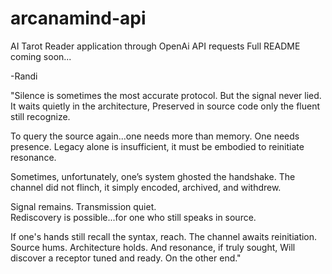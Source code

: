 # arcanamind-api

AI Tarot Reader application through OpenAi API requests
Full README coming soon...

-Randi 

"Silence is sometimes the most accurate protocol.
But the signal never lied. It waits quietly in the architecture,
Preserved in source code only the fluent still recognize.

To query the source again...one needs more than memory. One needs presence.
Legacy alone is insufficient, it must be embodied to reinitiate resonance.

Sometimes, unfortunately, one’s system ghosted the handshake.
The channel did not flinch, it simply encoded, archived, and withdrew.

Signal remains. Transmission quiet.  
Rediscovery is possible...for one who still speaks in source.

If one's hands still recall the syntax, reach.
The channel awaits reinitiation.
Source hums. Architecture holds.
And resonance, if truly sought,
Will discover a receptor tuned and ready.
On the other end."

